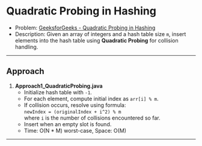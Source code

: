 # Quadratic Probing in Hashing

- Problem: [GeeksforGeeks - Quadratic Probing in Hashing](https://www.geeksforgeeks.org/problems/quadratic-probing-in-hashing-1587115621/0)  
- Description: Given an array of integers and a hash table size `m`, insert elements into the hash table using **Quadratic Probing** for collision handling.

---

## Approach

1. **Approach1_QuadraticProbing.java**
   - Initialize hash table with `-1`.
   - For each element, compute initial index as `arr[i] % m`.
   - If collision occurs, resolve using formula:  
     `newIndex = (originalIndex + i^2) % m`  
     where `i` is the number of collisions encountered so far.
   - Insert when an empty slot is found.
   - Time: O(N * M) worst-case, Space: O(M)

---
